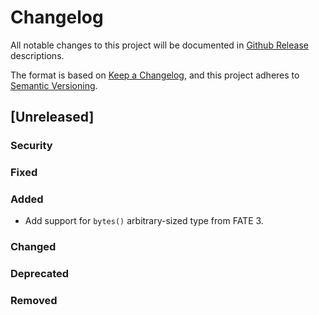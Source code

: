 # Changelog
All notable changes to this project will be documented in [Github Release](https://github.com/aeternity/aepp-calldata-js/releases) descriptions.

The format is based on [Keep a Changelog](https://keepachangelog.com/en/1.0.0/),
and this project adheres to [Semantic Versioning](https://semver.org/spec/v2.0.0.html).

## [Unreleased]
### Security
### Fixed
### Added
- Add support for `bytes()` arbitrary-sized type from FATE 3.
### Changed
### Deprecated
### Removed